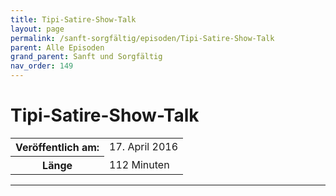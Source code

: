 ```yaml
---
title: Tipi-Satire-Show-Talk
layout: page
permalink: /sanft-sorgfältig/episoden/Tipi-Satire-Show-Talk
parent: Alle Episoden
grand_parent: Sanft und Sorgfältig
nav_order: 149
---
```


# Tipi-Satire-Show-Talk
<table class="resp-table dcf-table dcf-table-responsive dcf-table-bordered dcf-table-striped dcf-w-100%">
                    <tbody>
                        <tr>
                            <th scope="row">Veröffentlich am:</th>
                            <td data-label="Veröffentlich am:">17. April 2016</td>
                        </tr>
                        <tr>
                            <th scope="row">Länge </th>
                            <td data-label="Länge ">112 Minuten</td>
                        </tr></tbody>
                </table>

***

